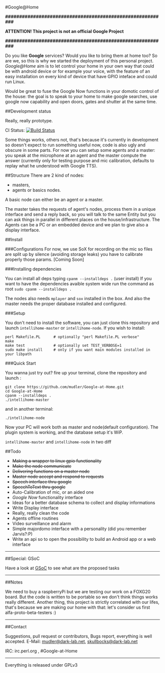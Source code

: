 #Google@Home

***##########################################################***

**ATTENTION! This project is not an official Google Project**

***##########################################################***

Do you like **Google** services? Would you like to bring them at home too? So are we, so this is why we started the deployment of this 
personal project. *Google@Home* aim is to let control your home in your own way that could be with android device or for example your voice, 
with the feature of an easy installation on every kind of device that have GPIO inteface and could run Linux.

Would be great to fuse the Google Now functions in your domotic control of the house: the goal is to speak to your home to make google 
searches, use google now capability and open doors, gates and shutter at the same time.

##Development status

Really, really prototype.

CI Status: [![Build Status](https://travis-ci.org/mudler/Google-at-Home.png?branch=master)](https://travis-ci.org/mudler/Google-at-Home)

Some things works, others not, that's because it's currently in development so doesn't expect to run something useful now, code is also ugly 
and obscure in some parts.
For now you can setup some agents and a master: you speak at the microphone at an agent and the master compute the answer (currently only for 
testing purpose and mic calibration, defaults to replay what he understood with Google TTS).

##Structure
There are 2 kind of nodes: 

* masters, 
* agents or basics nodes. 

A basic node can either be an agent or a master. 

The master takes the requests of agent's nodes, process them in a unique interface and send a reply back, so you will talk to the same Entity 
but you can ask things in parallel in different places on the house/infrastructure.
The Agents can be a PC or an embedded device and we plan to give also a display interface.


##Install

###Configurations
For now, we use SoX for recording on the mic so files are split up by silence (avoiding storage leaks) you have to calibrate properly those 
params.
[Coming Soon]


###Installing dependencies

You can install all deps typing ```cpanm --installdeps .``` (user install)
If you want to have the dependencies avaible system wide run the command as root ```sudo cpanm --installdeps .```

The nodes also needs ```mplayer``` and ```sox``` installed in the box.
And also the master needs the proper database installed and configured.


###Setup

You don't need to install the software, you can just clone this repository and launch 
```intellihome-master``` or ```intellihome-node```.
If you wish to install:

```
perl Makefile.PL      # optionally "perl Makefile.PL verbose"
make
make test             # optionally set TEST_VERBOSE=1
sudo make install     # only if you want main modules installed in your libpath
```

###Quick Start

You wanna just try out? fire up your terminal, clone the repository and launch :

```
git clone https://github.com/mudler/Google-at-Home.git
cd Google-at-Home
cpanm --installdeps .
./intellihome-master
```

and in another terminal:

```
./intellihome-node
```

Now your PC will work both as master and node(default configuration). The plugin system is working, and the database setup it's WiP.


```intellihome-master``` and ```intellihome-node``` in two diff

##Todo

* ~~Making a wrapper to linux gpio functionality~~
* ~~Make the node communicate~~
* ~~Delivering functions on a master node~~
* ~~Master node accept and respond to requests~~
* ~~Speech interface thru google~~
* ~~SpeechToText thru google~~
* Auto-Calibration of mic, or an aided one
* *Google Now* functionality interface
* Ideas for a better database schema to collect and display informations
* Write Display interface
* Really, really clean the code
* Agents offline routines
* Video surveillance and alarm
* Simple majordomo interface with a personality (did you remember Jarvis?:P)
* Write an api so to open the possibility to build an Android app or a web interface

***

##Special: GSoC

Have a look at [GSoC](GSoC.md) to see what are the proposed tasks

***
##Notes

We need to buy a raspberryPi but we are testing our work on a FOXG20 board. But the code is written to be portable so we don't think things 
works really different.
Another thing, this project is strictly correlated with our lifes, that's because we are making our home with that: let's consider us first 
alfa-proto-beta-testers :)

***
##Contact

Suggestions, pull request or contributors, Bugs report, everything is well accepted.
E-Mail: mudler@dark-lab.net, skullbocks@dark-lab.net

IRC: irc.perl.org , #Google-at-Home

***

Everything is released under GPLv3 